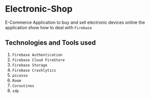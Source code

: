 # Electronic-Shop
E-Commerce Application to buy and sell electronic devices online
the application show how to deal with `Firebase`

## Technologies and Tools used
1. `Firebase Authentication`
2. `Firebase Cloud FireStore`
3. `Firebase Storage`
4. `Firebase Crashlytics`
5. `picasso`
6. `Room`
7. `Coroutines`
8. `sdp`

